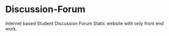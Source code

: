 # Discussion-Forum
Internet based Student Discussion Forum
Static website with only front end work.
